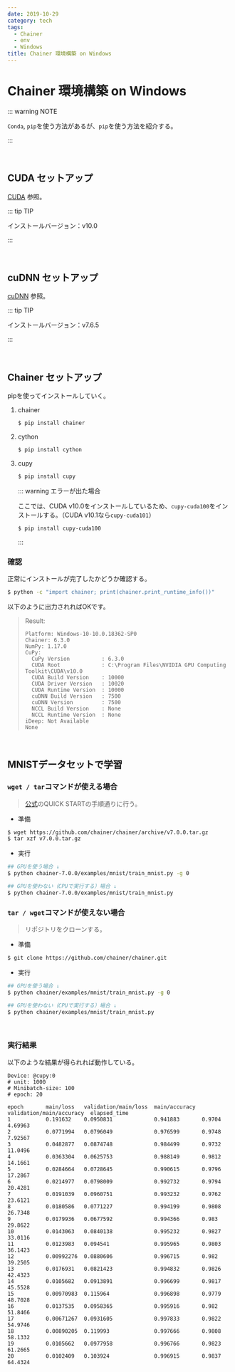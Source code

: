```yaml
---
date: 2019-10-29
category: tech
tags:
  - Chainer
  - env
  - Windows
title: Chainer 環境構築 on Windows
---
```


# Chainer 環境構築 on Windows

::: warning NOTE

`Conda`, `pip`を使う方法があるが、`pip`を使う方法を紹介する。

:::

<br>

## CUDA セットアップ

[CUDA](https://ichiya.netlify.app/posts/2020/02/29/_20200229.html#cuda) 参照。

::: tip TIP

インストールバージョン：v10.0

:::

<br>

## cuDNN セットアップ

[cuDNN](https://ichiya.netlify.app/posts/2020/02/29/_20200229.html#cudnn) 参照。

::: tip TIP

インストールバージョン：v7.6.5

:::

<br>

## Chainer セットアップ

pipを使ってインストールしていく。

1. chainer

   ```sh
   $ pip install chainer
   ```

2. cython

   ```sh
   $ pip install cython
   ```

3. cupy

   ```sh
   $ pip install cupy
   ```

   ::: warning エラーが出た場合

   ここでは、CUDA v10.0をインストールしているため、`cupy-cuda100`をインストールする。（CUDA v10.1なら`cupy-cuda101`）

   ```sh
   $ pip install cupy-cuda100
   ```

   :::

### <HC/> 確認

正常にインストールが完了したかどうか確認する。

```sh
$ python -c "import chainer; print(chainer.print_runtime_info())"
```

以下のように出力されればOKです。

> Result:
>
> ```
> Platform: Windows-10-10.0.18362-SP0
> Chainer: 6.3.0
> NumPy: 1.17.0
> CuPy:
>   CuPy Version          : 6.3.0
>   CUDA Root             : C:\Program Files\NVIDIA GPU Computing Toolkit\CUDA\v10.0
>   CUDA Build Version    : 10000
>   CUDA Driver Version   : 10020
>   CUDA Runtime Version  : 10000
>   cuDNN Build Version   : 7500
>   cuDNN Version         : 7500
>   NCCL Build Version    : None
>   NCCL Runtime Version  : None
> iDeep: Not Available
> None
> ```

<br>

## MNISTデータセットで学習

### <HC/> `wget / tar`コマンドが使える場合

> [公式](https://chainer.org/)のQUICK STARTの手順通りに行う。

+ 準備

```sh
$ wget https://github.com/chainer/chainer/archive/v7.0.0.tar.gz
$ tar xzf v7.0.0.tar.gz
```

+ 実行

```sh
## GPUを使う場合 ↓
$ python chainer-7.0.0/examples/mnist/train_mnist.py -g 0

## GPUを使わない（CPUで実行する）場合 ↓
$ python chainer-7.0.0/examples/mnist/train_mnist.py
```

### <HC/> `tar / wget`コマンドが使えない場合

> リポジトリをクローンする。

+ 準備

```sh
$ git clone https://github.com/chainer/chainer.git
```

+ 実行

```sh
## GPUを使う場合 ↓
$ python chainer/examples/mnist/train_mnist.py -g 0

## GPUを使わない（CPUで実行する）場合 ↓
$ python chainer/examples/mnist/train_mnist.py
```

<br>

### <HC/> 実行結果

以下のような結果が得られれば動作している。

```
Device: @cupy:0
# unit: 1000
# Minibatch-size: 100
# epoch: 20

epoch       main/loss   validation/main/loss  main/accuracy  validation/main/accuracy  elapsed_time
1           0.191632    0.0950831             0.941883       0.9704                    4.69963
2           0.0771994   0.0796049             0.976599       0.9748                    7.92567
3           0.0482877   0.0874748             0.984499       0.9732                    11.0496
4           0.0363304   0.0625753             0.988149       0.9812                    14.1661
5           0.0284664   0.0728645             0.990615       0.9796                    17.2867
6           0.0214977   0.0798009             0.992732       0.9794                    20.4281
7           0.0191039   0.0960751             0.993232       0.9762                    23.6121
8           0.0180586   0.0771227             0.994199       0.9808                    26.7348
9           0.0179936   0.0677592             0.994366       0.983                     29.8622
10          0.0143063   0.0840138             0.995232       0.9827                    33.0116
11          0.0123983   0.094541              0.995965       0.9803                    36.1423
12          0.00992276  0.0880606             0.996715       0.982                     39.2505
13          0.0176931   0.0821423             0.994832       0.9826                    42.4323
14          0.0105682   0.0913891             0.996699       0.9817                    45.5528
15          0.00970983  0.115964              0.996898       0.9779                    48.7028
16          0.0137535   0.0958365             0.995916       0.982                     51.8466
17          0.00671267  0.0931605             0.997833       0.9822                    54.9746
18          0.00890205  0.119993              0.997666       0.9808                    58.1332
19          0.0105662   0.0977958             0.996766       0.9823                    61.2665
20          0.0102409   0.103924              0.996915       0.9837                    64.4324
```
